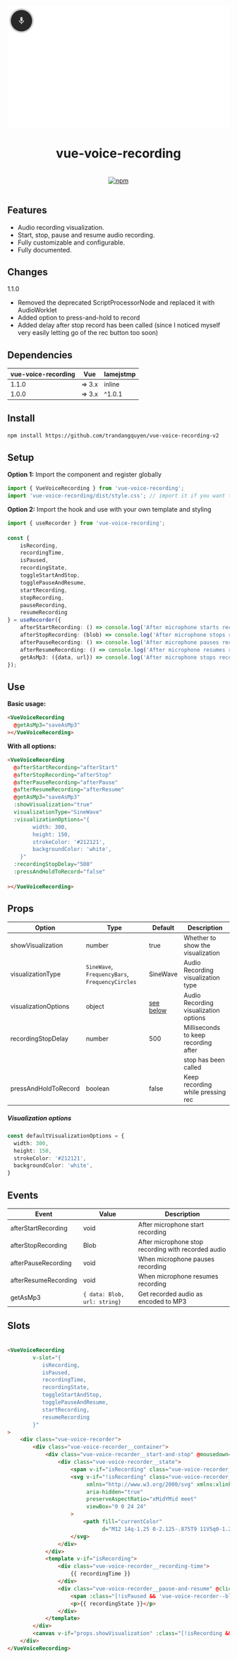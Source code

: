 <div align="center">
  <img src="https://github.com/TheCoderDream/ngx-mic-recorder/blob/main/projects/ngx-mic-recorder/misc/documentation-assets/ngx-voice-recording.gif?raw=true" alt="Angular Microphone Recorder">
  <br>
  <h1>vue-voice-recording</h1>
  <br>
  <a href="https://www.npmjs.org/package/ngx-toastr">
    <img src="https://badge.fury.io/js/vue-voice-recording.svg" alt="npm">
  </a>
  <br>
  <br>
</div>


## Features

- Audio recording visualization.
- Start, stop, pause and resume audio recording.
- Fully customizable and configurable.
- Fully documented.

## Changes

1.1.0
* Removed the deprecated ScriptProcessorNode and replaced it with AudioWorklet
* Added option to press-and-hold to record
* Added delay after stop record has been called (since I noticed myself very easily letting go of the rec button too soon)

## Dependencies

| vue-voice-recording | Vue    | lamejstmp |
|---------------------|--------|-----------|
| 1.1.0               | => 3.x | inline    |
| 1.0.0               | => 3.x | ^1.0.1    |


## Install

```bash
npm install https://github.com/trandangquyen/vue-voice-recording-v2
```

## Setup

**Option 1:** Import the component and register globally

```ts
import { VueVoiceRecording } from 'vue-voice-recording';
import 'vue-voice-recording/dist/style.css'; // import it if you want to use the default template.
```

**Option 2:** Import the hook and use with your own template and styling

```ts
import { useRecorder } from 'vue-voice-recording';

const {
    isRecording,
    recordingTime,
    isPaused,
    recordingState,
    toggleStartAndStop,
    togglePauseAndResume,
    startRecording,
    stopRecording,
    pauseRecording,
    resumeRecording
} = useRecorder({
    afterStartRecording: () => console.log('After microphone starts recording'),
    afterStopRecording: (blob) => console.log('After microphone stops recording'),
    afterPauseRecording: () => console.log('After microphone pauses recording'),
    afterResumeRecording: () => console.log('After microphone resumes recording'),
    getAsMp3: ({data, url}) => console.log('After microphone stops recording and audio encoded to mp3'),
});
```

## Use

**Basic usage:**

```html
<VueVoiceRecording
  @getAsMp3="saveAsMp3"
></VueVoiceRecording>
```

**With all options:**
```html
<VueVoiceRecording
  @afterStartRecording="afterStart"
  @afterStopRecording="afterStop"
  @afterPauseRecording="afterPause"
  @afterResumeRecording="afterResume"
  @getAsMp3="saveAsMp3"
  :showVisualization="true"
  visualizationType="SineWave"
  :visualizationOptions="{
        width: 300,
        height: 150,
        strokeColor: '#212121',
        backgroundColor: 'white',
    }"
  :recordingStopDelay="500"
  :pressAndHoldToRecord="false"

></VueVoiceRecording>
```

## Props

| Option               | Type                                                  | Default                             | Description                           |
|----------------------|-------------------------------------------------------|-------------------------------------|---------------------------------------|
| showVisualization    | number                                                | true                                | Whether to show the visualization     |
| visualizationType    | ``SineWave``, ``FrequencyBars``, ``FrequencyCircles`` | SineWave                            | Audio Recording visualization type    |
| visualizationOptions | object                                                | [see below](#visualization-options) | Audio Recording visualization options |
| recordingStopDelay   | number                                                | 500                                 | Milliseconds to keep recording after
|                      |                                                       |                                     | stop has been called                  |
| pressAndHoldToRecord | boolean                                               | false                               | Keep recording while pressing rec     |

##### Visualization options

```typescript
const defaultVisualizationOptions = {
  width: 300,
  height: 150,
  strokeColor: '#212121',
  backgroundColor: 'white',
}
```

## Events

| Event                | Value                        | Description                                          |
|----------------------|------------------------------|------------------------------------------------------|
| afterStartRecording  | void                         | After microphone start recording                     |
| afterStopRecording   | Blob                         | After microphone stop recording  with recorded audio |
| afterPauseRecording  | void                         | When microphone pauses recording                     |
| afterResumeRecording | void                         | When microphone resumes recording                    |
| getAsMp3             | `{ data: Blob, url: string}` | Get recorded audio as encoded to MP3                 |


## Slots

```html

<VueVoiceRecording
        v-slot="{
           isRecording,
           isPaused,
           recordingTime,
           recordingState,
           toggleStartAndStop,
           togglePauseAndResume,
           startRecording,
           resumeRecording
        }"
>
    <div class="vue-voice-recorder">
        <div class="vue-voice-recorder__container">
            <div class="vue-voice-recorder__start-and-stop" @mousedown="handleMouseDown" @mouseup="delayedStopRecording" @click="handleClick">
                <div class="vue-voice-recorder__state">
                    <span v-if="isRecording" class="vue-voice-recorder__stop"></span>
                    <svg v-if="!isRecording" class="vue-voice-recorder__start"
                         xmlns="http://www.w3.org/2000/svg" xmlns:xlink="http://www.w3.org/1999/xlink"
                         aria-hidden="true"
                         preserveAspectRatio="xMidYMid meet"
                         viewBox="0 0 24 24"
                    >
                        <path fill="currentColor"
                              d="M12 14q-1.25 0-2.125-.875T9 11V5q0-1.25.875-2.125T12 2q1.25 0 2.125.875T15 5v6q0 1.25-.875 2.125T12 14Zm-1 7v-3.075q-2.6-.35-4.3-2.325Q5 13.625 5 11h2q0 2.075 1.463 3.537Q9.925 16 12 16t3.538-1.463Q17 13.075 17 11h2q0 2.625-1.7 4.6q-1.7 1.975-4.3 2.325V21Z"></path>
                    </svg>
                </div>
            </div>
            <template v-if="isRecording">
                <div class="vue-voice-recorder__recording-time">
                    {{ recordingTime }}
                </div>
                <div class="vue-voice-recorder__pause-and-resume" @click="togglePauseAndResume">
                    <span :class="[!isPaused && 'vue-voice-recorder--blink']"></span>
                    <p>{{ recordingState }}</p>
                </div>
            </template>
        </div>
        <canvas v-if="props.showVisualization" :class="[!isRecording && 'visualization--hidden']" ref="canvas"></canvas>
    </div>
</VueVoiceRecording>
```
